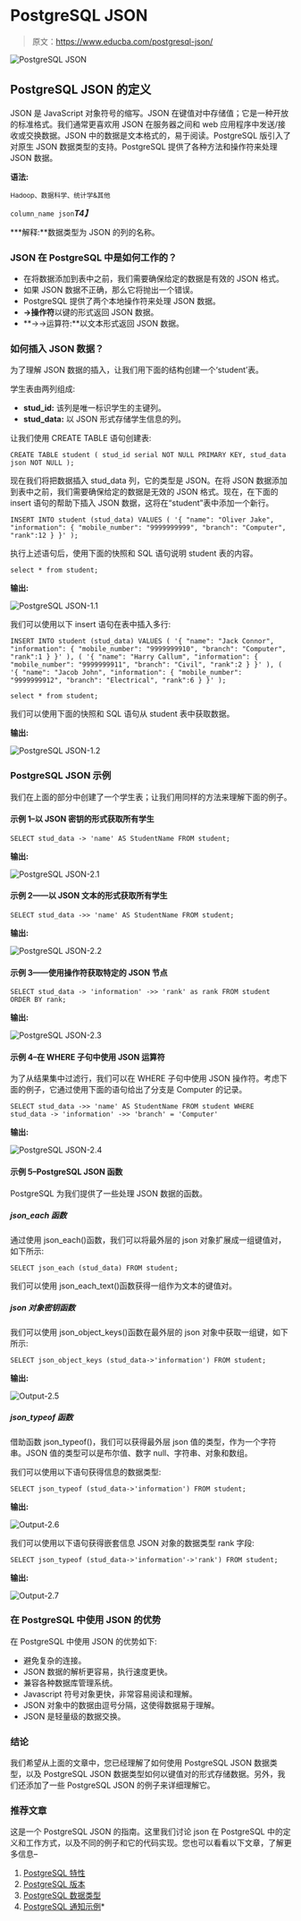 # PostgreSQL JSON

> 原文：<https://www.educba.com/postgresql-json/>

![PostgreSQL JSON](img/968a496fe9ed9f2cba80dcfebe9d862c.png)



## PostgreSQL JSON 的定义

JSON 是 JavaScript 对象符号的缩写。JSON 在键值对中存储值；它是一种开放的标准格式。我们通常更喜欢用 JSON 在服务器之间和 web 应用程序中发送/接收或交换数据。JSON 中的数据是文本格式的，易于阅读。PostgreSQL 版引入了对原生 JSON 数据类型的支持。PostgreSQL 提供了各种方法和操作符来处理 JSON 数据。

**语法:**

<small>Hadoop、数据科学、统计学&其他</small>

`column_name json`***T4】***

 ***解释:**数据类型为 JSON 的列的名称。

### JSON 在 PostgreSQL 中是如何工作的？

*   在将数据添加到表中之前，我们需要确保给定的数据是有效的 JSON 格式。
*   如果 JSON 数据不正确，那么它将抛出一个错误。
*   PostgreSQL 提供了两个本地操作符来处理 JSON 数据。
*   **->操作符**以键的形式返回 JSON 数据。
*   **->->运算符:**以文本形式返回 JSON 数据。

### 如何插入 JSON 数据？

为了理解 JSON 数据的插入，让我们用下面的结构创建一个‘student’表。

学生表由两列组成:

*   **stud_id:** 该列是唯一标识学生的主键列。
*   **stud_data:** 以 JSON 形式存储学生信息的列。

让我们使用 CREATE TABLE 语句创建表:

`CREATE TABLE student (
stud_id serial NOT NULL PRIMARY KEY,
stud_data json NOT NULL
);`

现在我们将把数据插入 stud_data 列，它的类型是 JSON。在将 JSON 数据添加到表中之前，我们需要确保给定的数据是无效的 JSON 格式。现在，在下面的 insert 语句的帮助下插入 JSON 数据，这将在“student”表中添加一个新行。

`INSERT INTO student (stud_data)
VALUES
(
'{
"name": "Oliver Jake",
"information":
{
"mobile_number": "9999999999",
"branch": "Computer",
"rank":12
}
}'
);`

执行上述语句后，使用下面的快照和 SQL 语句说明 student 表的内容。

`select * from student;`

**输出:**

![PostgreSQL JSON-1.1](img/8ea82044051cdb162ba847b2c29d0290.png "PostgreSQL JSON-1.1")



我们可以使用以下 insert 语句在表中插入多行:

`INSERT INTO student (stud_data)
VALUES
(
'{
"name": "Jack Connor",
"information":
{
"mobile_number": "9999999910",
"branch": "Computer",
"rank":1
}
}'
),
(
'{
"name": "Harry Callum",
"information":
{
"mobile_number": "9999999911",
"branch": "Civil",
"rank":2
}
}'
),
(
'{
"name": "Jacob John",
"information":
{
"mobile_number": "9999999912",
"branch": "Electrical",
"rank":6
}
}'
);` 

`select * from student;`

我们可以使用下面的快照和 SQL 语句从 student 表中获取数据。

**输出:**

![PostgreSQL JSON-1.2](img/1735bb392df0aecd28b04beb566f3a22.png "PostgreSQL JSON-1.2")



### PostgreSQL JSON 示例

我们在上面的部分中创建了一个学生表；让我们用同样的方法来理解下面的例子。

#### 示例 1–以 JSON 密钥的形式获取所有学生

`SELECT
stud_data -> 'name' AS StudentName
FROM
student;`

**输出:**

![PostgreSQL JSON-2.1](img/31495d28faa05248eaf7107da3225f83.png "PostgreSQL JSON-2.1")



#### 示例 2——以 JSON 文本的形式获取所有学生

`SELECT
stud_data ->> 'name' AS StudentName
FROM
student;`

**输出:**

![PostgreSQL JSON-2.2](img/55979a104f2bbc5b4f11544e45cd3b59.png "PostgreSQL JSON-2.2")



#### 示例 3——使用操作符获取特定的 JSON 节点

`SELECT
stud_data -> 'information' ->> 'rank' as rank
FROM
student
ORDER BY
rank;`

**输出:**

![PostgreSQL JSON-2.3](img/8d5b20f399da5e40f0d5a1160ed909ee.png "PostgreSQL JSON-2.3")



#### 示例 4–在 WHERE 子句中使用 JSON 运算符

为了从结果集中过滤行，我们可以在 WHERE 子句中使用 JSON 操作符。考虑下面的例子，它通过使用下面的语句给出了分支是 Computer 的记录。

`SELECT
stud_data ->> 'name' AS StudentName
FROM
student
WHERE
stud_data -> 'information' ->> 'branch' = 'Computer'`

**输出:**

![PostgreSQL JSON-2.4](img/19ee6dc464d5e816546d13795b942d48.png "PostgreSQL JSON-2.4")



#### 示例 5–PostgreSQL JSON 函数

PostgreSQL 为我们提供了一些处理 JSON 数据的函数。

##### json_each 函数

通过使用 json_each()函数，我们可以将最外层的 json 对象扩展成一组键值对，如下所示:

`SELECT
json_each (stud_data)
FROM
student;`

我们可以使用 json_each_text()函数获得一组作为文本的键值对。

##### json 对象密钥函数

我们可以使用 json_object_keys()函数在最外层的 json 对象中获取一组键，如下所示:

`SELECT
json_object_keys (stud_data->'information')
FROM
student;`

**输出:**

![Output-2.5](img/6e5de7abbdf6099b021b60262c98585d.png "Output-2.5")



##### json_typeof 函数

借助函数 json_typeof()，我们可以获得最外层 json 值的类型，作为一个字符串。JSON 值的类型可以是布尔值、数字 null、字符串、对象和数组。

我们可以使用以下语句获得信息的数据类型:

`SELECT
json_typeof (stud_data->'information')
FROM
student;`

**输出:**

![Output-2.6](img/9dc9b889f1b016d4327ca1e617cacd00.png "Output-2.6")



我们可以使用以下语句获得嵌套信息 JSON 对象的数据类型 rank 字段:

`SELECT
json_typeof (stud_data->'information'->'rank')
FROM
student;`

**输出:**

![Output-2.7](img/9d2fe670aacf3eafae4d89b1613b3359.png "Output-2.7")



### 在 PostgreSQL 中使用 JSON 的优势

在 PostgreSQL 中使用 JSON 的优势如下:

*   避免复杂的连接。
*   JSON 数据的解析更容易，执行速度更快。
*   兼容各种数据库管理系统。
*   Javascript 符号对象更快，非常容易阅读和理解。
*   JSON 对象中的数据由逗号分隔，这使得数据易于理解。
*   JSON 是轻量级的数据交换。

### 结论

我们希望从上面的文章中，您已经理解了如何使用 PostgreSQL JSON 数据类型，以及 PostgreSQL JSON 数据类型如何以键值对的形式存储数据。另外，我们还添加了一些 PostgreSQL JSON 的例子来详细理解它。

### 推荐文章

这是一个 PostgreSQL JSON 的指南。这里我们讨论 json 在 PostgreSQL 中的定义和工作方式，以及不同的例子和它的代码实现。您也可以看看以下文章，了解更多信息–

1.  [PostgreSQL 特性](https://www.educba.com/postgresql-features/)
2.  [PostgreSQL 版本](https://www.educba.com/postgresql-versions/)
3.  [PostgreSQL 数据类型](https://www.educba.com/postgresql-data-types/)
4.  [PostgreSQL 通知示例](https://www.educba.com/postgresql-notify/)*